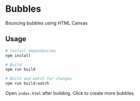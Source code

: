 # Bubbles

Bouncing bubbles using HTML Canvas

## Usage

``` bash
# Install dependencies
npm install

# Build
npm run build

# Build and watch for changes
npm run build:watch
```

Open `index.html` after building. Click to create more bubbles.
